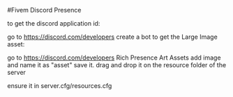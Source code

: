 #Fivem Discord Presence

to get the discord application id:

go to https://discord.com/developers
create a bot
to get the Large Image asset:

go to https://discord.com/developers
Rich Presence
Art Assets
add image and name it as "asset"
save it.
drag and drop it on the resource folder of the server

ensure it in server.cfg/resources.cfg
